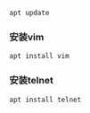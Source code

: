 


```
apt update
```

### 安装vim

```
apt install vim
```

### 安装telnet  

```
apt install telnet
```